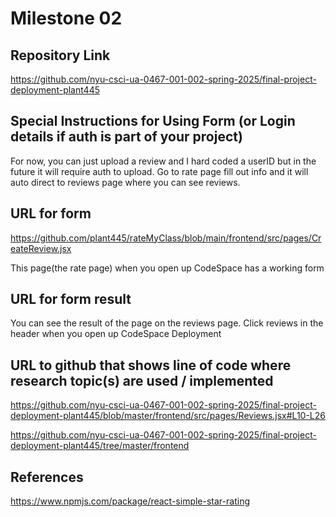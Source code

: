 Milestone 02
===

Repository Link
---
https://github.com/nyu-csci-ua-0467-001-002-spring-2025/final-project-deployment-plant445

Special Instructions for Using Form (or Login details if auth is part of your project)
---
For now, you can just upload a review and I hard coded a userID but in the future it will require auth to upload. Go to rate page fill out info and it will auto direct to reviews page where you can see reviews.

URL for form 
---
https://github.com/plant445/rateMyClass/blob/main/frontend/src/pages/CreateReview.jsx

This page(the rate page) when you open up CodeSpace has a working form

URL for form result
---
You can see the result of the page on the reviews page. Click reviews in the header when you open up CodeSpace Deployment

URL to github that shows line of code where research topic(s) are used / implemented
--- 
 https://github.com/nyu-csci-ua-0467-001-002-spring-2025/final-project-deployment-plant445/blob/master/frontend/src/pages/Reviews.jsx#L10-L26

 https://github.com/nyu-csci-ua-0467-001-002-spring-2025/final-project-deployment-plant445/tree/master/frontend 

References 
---
https://www.npmjs.com/package/react-simple-star-rating
